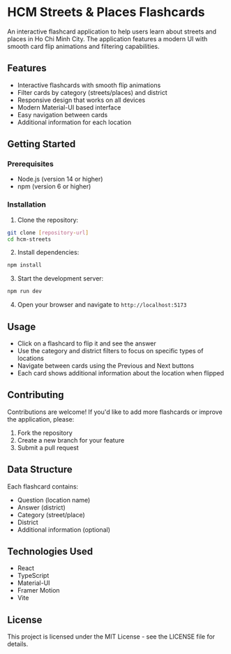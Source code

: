 # HCM Streets & Places Flashcards

An interactive flashcard application to help users learn about streets and places in Ho Chi Minh City. The application features a modern UI with smooth card flip animations and filtering capabilities.

## Features

- Interactive flashcards with smooth flip animations
- Filter cards by category (streets/places) and district
- Responsive design that works on all devices
- Modern Material-UI based interface
- Easy navigation between cards
- Additional information for each location

## Getting Started

### Prerequisites

- Node.js (version 14 or higher)
- npm (version 6 or higher)

### Installation

1. Clone the repository:
```bash
git clone [repository-url]
cd hcm-streets
```

2. Install dependencies:
```bash
npm install
```

3. Start the development server:
```bash
npm run dev
```

4. Open your browser and navigate to `http://localhost:5173`

## Usage

- Click on a flashcard to flip it and see the answer
- Use the category and district filters to focus on specific types of locations
- Navigate between cards using the Previous and Next buttons
- Each card shows additional information about the location when flipped

## Contributing

Contributions are welcome! If you'd like to add more flashcards or improve the application, please:

1. Fork the repository
2. Create a new branch for your feature
3. Submit a pull request

## Data Structure

Each flashcard contains:
- Question (location name)
- Answer (district)
- Category (street/place)
- District
- Additional information (optional)

## Technologies Used

- React
- TypeScript
- Material-UI
- Framer Motion
- Vite

## License

This project is licensed under the MIT License - see the LICENSE file for details.
